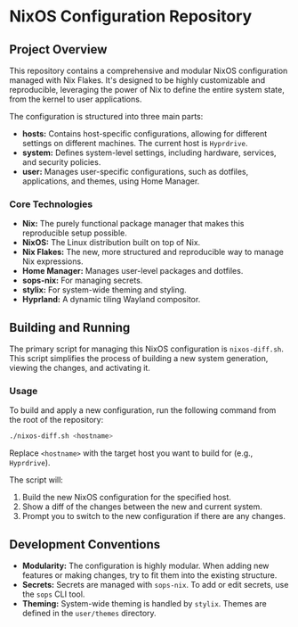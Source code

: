 # NixOS Configuration Repository

## Project Overview

This repository contains a comprehensive and modular NixOS configuration managed with Nix Flakes. It's designed to be highly customizable and reproducible, leveraging the power of Nix to define the entire system state, from the kernel to user applications.

The configuration is structured into three main parts:

*   **hosts:** Contains host-specific configurations, allowing for different settings on different machines. The current host is `Hyprdrive`.
*   **system:** Defines system-level settings, including hardware, services, and security policies.
*   **user:** Manages user-specific configurations, such as dotfiles, applications, and themes, using Home Manager.

### Core Technologies

*   **Nix:** The purely functional package manager that makes this reproducible setup possible.
*   **NixOS:** The Linux distribution built on top of Nix.
*   **Nix Flakes:** The new, more structured and reproducible way to manage Nix expressions.
*   **Home Manager:** Manages user-level packages and dotfiles.
*   **sops-nix:** For managing secrets.
*   **stylix:** For system-wide theming and styling.
*   **Hyprland:** A dynamic tiling Wayland compositor.

## Building and Running

The primary script for managing this NixOS configuration is `nixos-diff.sh`. This script simplifies the process of building a new system generation, viewing the changes, and activating it.

### Usage

To build and apply a new configuration, run the following command from the root of the repository:

```bash
./nixos-diff.sh <hostname>
```

Replace `<hostname>` with the target host you want to build for (e.g., `Hyprdrive`).

The script will:

1.  Build the new NixOS configuration for the specified host.
2.  Show a diff of the changes between the new and current system.
3.  Prompt you to switch to the new configuration if there are any changes.

## Development Conventions

*   **Modularity:** The configuration is highly modular. When adding new features or making changes, try to fit them into the existing structure.
*   **Secrets:** Secrets are managed with `sops-nix`. To add or edit secrets, use the `sops` CLI tool.
*   **Theming:** System-wide theming is handled by `stylix`. Themes are defined in the `user/themes` directory.
